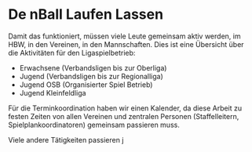 # De nBall Laufen Lassen

Damit das funktioniert, müssen viele Leute gemeinsam aktiv werden, im HBW, in den Vereinen, in den Mannschaften.
Dies ist eine Übersicht über die Aktivitäten für den Ligaspielbetrieb:
* Erwachsene (Verbandsligen bis zur Oberliga)
* Jugend (Verbandsligen bis zur Regionalliga)
* Jugend OSB (Organisierter Spiel Betrieb)
* Jugend Kleinfeldliga

Für die Terminkoordination haben wir einen Kalender, da diese Arbeit zu festen Zeiten von allen Vereinen und zentralen Personen (Staffelleitern, Spielplankoordinatoren) gemeinsam passieren muss.

Viele andere Tätigkeiten passieren j
